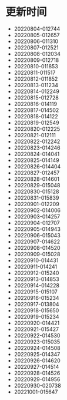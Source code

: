 # 更新时间

* 20220804-012744
* 20220805-012657
* 20220806-011310
* 20220807-012521
* 20220808-012034
* 20220809-012718
* 20220810-011853
* 20220811-011517
* 20220812-011852
* 20220813-011234
* 20220814-012249
* 20220815-012728
* 20220816-014119
* 20220817-014502
* 20220818-014122
* 20220819-012549
* 20220820-012225
* 20220821-012111
* 20220822-012242
* 20220823-014246
* 20220824-014041
* 20220825-014149
* 20220826-014404
* 20220827-012457
* 20220828-014601
* 20220829-015048
* 20220830-015128
* 20220831-015839
* 20220901-012209
* 20220902-014006
* 20220903-014257
* 20220904-012707
* 20220905-014943
* 20220906-015043
* 20220907-014622
* 20220908-014520
* 20220909-015028
* 20220910-014431
* 20220911-014241
* 20220912-015240
* 20220913-014853
* 20220914-014228
* 20220915-015107
* 20220916-015234
* 20220917-013804
* 20220918-015650
* 20220919-015234
* 20220920-014421
* 20220921-015427
* 20220922-014530
* 20220923-015035
* 20220924-014508
* 20220925-014347
* 20220926-014620
* 20220927-014514
* 20220928-014526
* 20220929-014956
* 20220930-020738
* 20221001-015647
